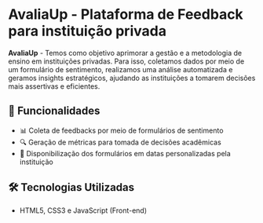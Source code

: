 # AvaliaUp - Plataforma de Feedback para instituição privada

**AvaliaUp** -  Temos como objetivo aprimorar a gestão e a metodologia de ensino em instituições privadas. Para isso, coletamos dados por meio de um formulário de sentimento, realizamos uma análise automatizada e geramos insights estratégicos, ajudando as instituições a tomarem decisões mais assertivas e eficientes.

## 🚀 Funcionalidades

- 📊 Coleta de feedbacks por meio de formulários de sentimento
- 🔍 Geração de métricas para tomada de decisões acadêmicas
- 📅 Disponibilização dos formulários em datas personalizadas pela instituição

## 🛠️ Tecnologias Utilizadas 

- HTML5, CSS3 e JavaScript (Front-end)
